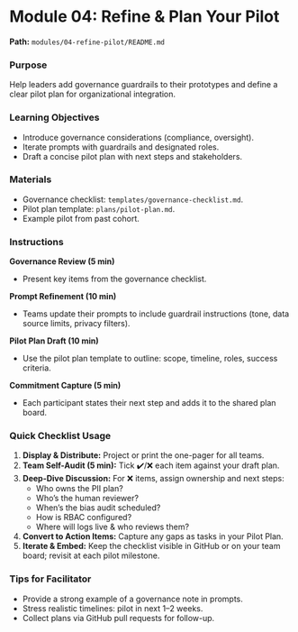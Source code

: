 # Module 04: Refine & Plan Your Pilot

**Path:** `modules/04-refine-pilot/README.md`

### Purpose

Help leaders add governance guardrails to their prototypes and define a clear pilot plan for organizational integration.

### Learning Objectives

*   Introduce governance considerations (compliance, oversight).
*   Iterate prompts with guardrails and designated roles.
*   Draft a concise pilot plan with next steps and stakeholders.

### Materials

*   Governance checklist: `templates/governance-checklist.md`.
*   Pilot plan template: `plans/pilot-plan.md`.
*   Example pilot from past cohort.

### Instructions

**Governance Review (5 min)**

*   Present key items from the governance checklist.

**Prompt Refinement (10 min)**

*   Teams update their prompts to include guardrail instructions (tone, data source limits, privacy filters).

**Pilot Plan Draft (10 min)**

*   Use the pilot plan template to outline: scope, timeline, roles, success criteria.

**Commitment Capture (5 min)**

*   Each participant states their next step and adds it to the shared plan board.

### Quick Checklist Usage
1. **Display & Distribute:** Project or print the one-pager for all teams.  
2. **Team Self-Audit (5 min):** Tick ✔️/❌ each item against your draft plan.  
3. **Deep-Dive Discussion:** For ❌ items, assign ownership and next steps:
   - Who owns the PII plan?  
   - Who’s the human reviewer?  
   - When’s the bias audit scheduled?  
   - How is RBAC configured?  
   - Where will logs live & who reviews them?  
4. **Convert to Action Items:** Capture any gaps as tasks in your Pilot Plan.  
5. **Iterate & Embed:** Keep the checklist visible in GitHub or on your team board; revisit at each pilot milestone.

### Tips for Facilitator

*   Provide a strong example of a governance note in prompts.
*   Stress realistic timelines: pilot in next 1–2 weeks.
*   Collect plans via GitHub pull requests for follow-up.
